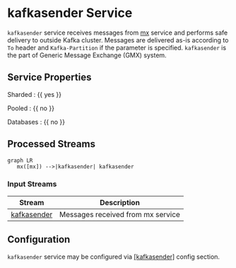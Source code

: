 # kafkasender Service

`kafkasender` service receives messages from [mx](mx.md) service
and performs safe delivery to outside Kafka cluster. Messages are
delivered as-is according to `To` header and `Kafka-Partition`
if the parameter is specified.
`kafkasender` is the part
of Generic Message Exchange (GMX) system.

## Service Properties

Sharded
: {{ yes }}

Pooled
: {{ no }}

Databases
: {{ no }}

## Processed Streams

```mermaid
graph LR
   mx([mx]) -->|kafkasender| kafkasender
```

### Input Streams

| Stream                                                   | Description                       |
| -------------------------------------------------------- | --------------------------------- |
| [kafkasender](../../../streams-reference/kafkasender.md) | Messages received from mx service |

## Configuration

`kafkasender` service may be configured via [[kafkasender]](../config/kafkasender.md)
config section.
